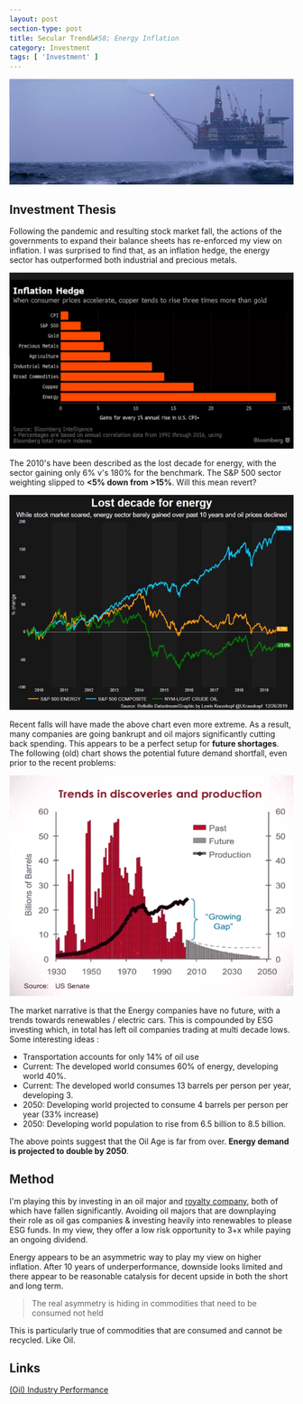 ```yaml
---
layout: post
section-type: post
title: Secular Trend&#58; Energy Inflation
category: Investment
tags: [ 'Investment' ]
---
```


<img style="border: 0;" src="/img/2020/20200712_header.jpg" />

## Investment Thesis


Following the pandemic and resulting stock market fall, the actions of the governments to expand their balance sheets 
has re-enforced my view on inflation.  I was surprised to find that, as an inflation hedge, the energy 
sector has outperformed both industrial and precious metals. 

<img style="border: 0;" src="/img/2020/20200712_EnergyInflationHedge.png" />

The 2010's have been described as the lost decade for energy, with the sector gaining only 6% v's 180% 
for the benchmark.  The S&P 500 sector weighting slipped to **<5% down from >15%**.  Will this mean revert?

<img style="border: 0;" src="/img/2020/20200712_EnergyLostDecade.jpg" />

Recent falls will have made the above chart even more extreme. As a result, many companies are going
bankrupt and oil majors significantly cutting back spending.  This appears to be a perfect setup for 
**future shortages**.  The following (old) chart shows the potential future demand shortfall, even prior to the
recent problems:

<img style="border: 0;" src="/img/2020/20200712_EnergyTrend.png" />

The market narrative is that the Energy companies have no future, with a trends towards renewables / electric 
cars.  This is compounded by ESG investing which, in total has left oil companies trading at multi decade 
lows.  Some interesting ideas :

- Transportation accounts for only 14% of oil use
- Current: The developed world consumes 60% of energy, developing world 40%.
- Current: The developed world consumes 13 barrels per person per year, developing 3.
- 2050: Developing world projected to consume 4 barrels per person per year (33% increase)
- 2050: Developing world population to rise from 6.5 billion to 8.5 billion.

The above points suggest that the Oil Age is far from over. **Energy demand is projected to double by 2050**.


## Method 

I'm  playing this by investing in an oil major and 
<a href="https://www.iainbenson.com/investment/2019/11/28/Secular-Trend-Commodity-Cycle.html#royalty-companies">royalty company</a>, 
both of which have fallen significantly.  Avoiding oil majors that are downplaying their role as oil gas companies & 
investing heavily into renewables to please ESG funds.  In my view, they offer a low risk opportunity to 3+x while paying an ongoing dividend.

Energy appears to be an asymmetric way to play my view on higher inflation.  After 10 years of 
underperformance, downside looks limited and there appear to be reasonable catalysis for decent upside in 
both the short and long term.

>The real asymmetry is hiding in commodities that need to be consumed not held

This is particularly true of commodities that are consumed and cannot be recycled.  Like Oil.



## Links

[(Oil) Industry Performance](http://www.philosophicaleconomics.com/2015/09/industry/)



